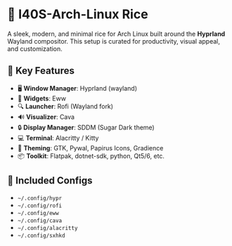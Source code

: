 # 🌌 I40S-Arch-Linux Rice

A sleek, modern, and minimal rice for Arch Linux built around the **Hyprland** Wayland compositor. This setup is curated for productivity, visual appeal, and customization.

## 🎯 Key Features

- 🖥️ **Window Manager**: Hyprland (wayland)
- 🧠 **Widgets**: Eww
- 🔍 **Launcher**: Rofi (Wayland fork)
- 🔊 **Visualizer**: Cava
- 🔒 **Display Manager**: SDDM (Sugar Dark theme)
- 💻 **Terminal**: Alacritty / Kitty
- 🎨 **Theming**: GTK, Pywal, Papirus Icons, Gradience
- 📦 **Toolkit**: Flatpak, dotnet-sdk, python, Qt5/6, etc.

## 🧩 Included Configs

- `~/.config/hypr`
- `~/.config/rofi`
- `~/.config/eww`
- `~/.config/cava`
- `~/.config/alacritty`
- `~/.config/sxhkd`

